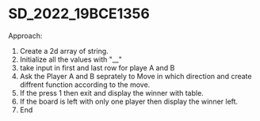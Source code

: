 # SD_2022_19BCE1356

Approach:
1. Create a 2d array of string.
2. Initialize all the values with "__"
3. take input in first and last row for playe A and B
4. Ask the Player A and B seprately to Move in which direction and create diffrent function according to the    move.
5. If the press 1 then exit and display the winner with table.
6. If the board is left with only one player then display the winner left.
7. End
